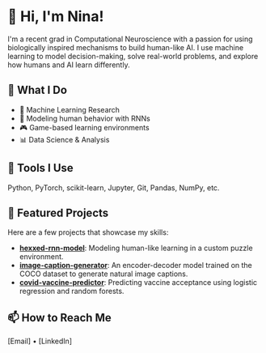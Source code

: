 # 👋 Hi, I'm Nina!

I'm a recent grad in Computational Neuroscience with a passion for using biologically inspired mechanisms to build human-like AI. I use machine learning to model decision-making, solve real-world problems, and explore how humans and AI learn differently.

## 🧠 What I Do
- 🧪 Machine Learning Research
- 🧬 Modeling human behavior with RNNs
- 🎮 Game-based learning environments
- 📊 Data Science & Analysis

## 🧰 Tools I Use
Python, PyTorch, scikit-learn, Jupyter, Git, Pandas, NumPy, etc.

## 📌 Featured Projects
Here are a few projects that showcase my skills:

- **[hexxed-rnn-model](link)**: Modeling human-like learning in a custom puzzle environment.
- **[image-caption-generator](link)**: An encoder-decoder model trained on the COCO dataset to generate natural image captions.
- **[covid-vaccine-predictor](link)**: Predicting vaccine acceptance using logistic regression and random forests.

## 📫 How to Reach Me
[Email] • [LinkedIn] 
